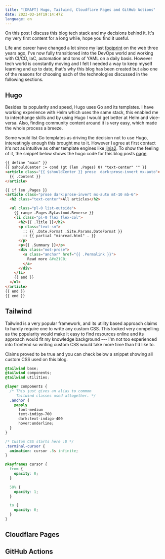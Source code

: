 ```yaml
---
title: "[DRAFT] Hugo, Tailwind, Cloudflare Pages and GitHub Actions"
date: 2023-03-14T19:14:47Z
language: en
---
```


On this post I discuss this blog tech stack and my decisions behind it. It's my very first content for a long while, hope you find it useful.

<!--more-->

Life and career have changed a lot since my last [footprint](https://medium.com/sysvale/iac-infraestrutura-como-c%C3%B3digo-c514a869b88d) on the web three years ago, I've now fully transitioned into the DevOps world and working with CI/CD, IaC, automation and tons of YAML on a daily basis. However tech world is constantly moving and I felt I needed a way to keep myself learning and up to date, that's why this blog has been created but also one of the reasons for choosing each of the technologies discussed in the following sections.

## Hugo

Besides its popularity and speed, Hugo uses Go and its templates. I have working experience with Helm which uses the same stack, this enabled me to interchange skills and by using Hugo I would get better at Helm and vice-versa. Also, finding community content around it is very easy, which made the whole process a breeze.

Some would list Go templates as driving the decision not to use Hugo, interestingly enough this brought me to it. However I agree at first contact it's not as intuitive as other template engines like [jinja2](https://jinja.palletsprojects.com/en/3.1.x/templates/). To show the feeling of it, the snippet below shows the hugo code for this blog posts [page](/blog).

```html
{{ define "main" }}
{{ $shouldCenter := cond (gt (len .Pages) 0) "text-center" "" }}
<article class="{{ $shouldCenter }} prose  dark:prose-invert mx-auto">
  {{ .Content }}
</article>

{{ if len .Pages }}
<article class="prose dark:prose-invert mx-auto mt-10 mb-6">
  <h2 class="text-center">All articles</h2>

  <ul class="pl-0 list-outside">
    {{ range .Pages.ByLastmod.Reverse }}
    <li class="pl-0 flex flex-col">
      <h2>{{ .Title }}</h2>
      <p class="text-sm">
        :: {{ .Date.Format .Site.Params.DateFormat }}
        :: {{ partial "minread.html" . }}
      </p>
      <p>{{ .Summary }}</p>
      <div class="not-prose">
        <a class="anchor" href="{{ .Permalink }}">
          Read more &#x21C0;
        </a>
      </div>
    </li>
    {{ end }}
  </ul>
</article>
{{ end }}
{{ end }}
```

## Tailwind

Tailwind is a very popular framework, and its utility based approach claims to hardly require one to write any custom CSS. This looked very compelling as the popularity would make it easy to find resources online and its approach would fit my knowledge background --- I'm not too experienced into frontend so writing custom CSS would take more time than I'd like to.

Claims proved to be true and you can check below a snippet showing all custom CSS used on this blog.

```scss
@tailwind base;
@tailwind components;
@tailwind utilities;

@layer components {
  /* This just gives an alias to common
     Tailwind classes used altogether. */
  .anchor {
    @apply
      font-medium
      text-indigo-700
      dark:text-indigo-400
      hover:underline;
  }
}

/* Custom CSS starts here :D */
.terminal-cursor {
  animation: cursor .8s infinite;
}

@keyframes cursor {
  from {
    opacity: 0;
  }

  50% {
    opacity: 1;
  }

  to {
    opacity: 0;
  }
}
```

## Cloudflare Pages

## GitHub Actions
